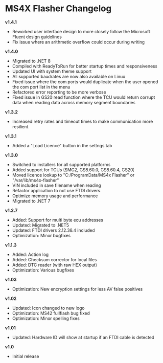 # MS4X Flasher Changelog
**v1.4.1**
- Reworked user interface design to more closely follow the Microsoft Fluent design guidelines
- Fix issue where an arithmetic overflow could occur during writing

**v1.4.0**
- Migrated to .NET 8
- Compiled with ReadyToRun for better startup times and responsiveness
- Updated UI with system theme support
- All supported baudrates are now also available on Linux
- Fixed issue where the com ports would duplicate when the user opened the com port list in the menu
- Refactored error reporting to be more verbose
- Fixed issue in GS20 read function where the TCU would return corrupt data when reading data across memory segment boundaries

**v1.3.2**
- Increased retry rates and timeout times to make communication more resilient

**v1.3.1**
- Added a "Load Licence" button in the settngs tab

**v1.3.0**
- Switched to installers for all supported platforms
- Added support for TCUs (SMG2, GS8.60.0, GS8.60.4, GS20)
- Moved licence lookup to "C:/ProgramData/MS4x Flasher" or "/var/lib/ms4x-flasher"
- VIN included in save filename when reading
- Refactor application to not use FTDI drivers
- Optimize memory usage and performance
- Migrated to .NET 7

**v1.2.7**
- Added: Support for multi byte ecu addresses
- Updated: Migrated to .NET5
- Updated: FTDI drivers 2.12.36.4 included
- Optimization: Minor bugfixes

**v1.1.3**
- Added: Action log
- Added: Checksum corrector for local files
- Added: DTC reader (with raw HEX output)
- Optimization: Various bugfixes

**v1.03**
- Optimization: New encryption settings for less AV false positives

**v1.02**
- Updated: Icon changed to new logo
- Optimization: MS42 fullflash bug fixed
- Optimization: Minor spelling fixes

**v1.01**
- Updated: Hardware ID will show at startup if an FTDI cable is detected

**v1.0**
- Initial release
